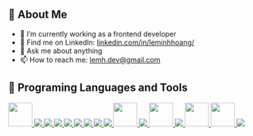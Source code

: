 ## 👋 About Me

- 🔭 I’m currently working as a frontend developer
- 💼 Find me on LinkedIn: [linkedin.com/in/leminhhoang/](https://www.linkedin.com/in/leminhhoang/)
- 💬 Ask me about anything
- 📫 How to reach me: lemh.dev@gmail.com

## 🔨 Programing Languages and Tools

<p align="left"> 
    <a href="https://nextjs.org/" target="_blank"> <img style="height: 48px" src="https://camo.githubusercontent.com/92ec9eb7eeab7db4f5919e3205918918c42e6772562afb4112a2909c1aaaa875/68747470733a2f2f6173736574732e76657263656c2e636f6d2f696d6167652f75706c6f61642f76313630373535343338352f7265706f7369746f726965732f6e6578742d6a732f6e6578742d6c6f676f2e706e67"/> </a> 
    <a href="https://reactjs.org/" target="_blank"> <img src="https://img.icons8.com/color/48/000000/react-native.png"/> </a>
    <a href="https://redux.js.org/" target="_blank"> <img src="https://img.icons8.com/color/48/undefined/redux.png"/>
    <a href="https://v3.vuejs.org/" target="_blank"> <img src="https://img.icons8.com/color/48/000000/vue-js.png"/> </a> 
    <a href="https://www.typescriptlang.org/" target="_blank"> <img src="https://img.icons8.com/color/50/000000/typescript.png"/> </a> 
    <a href="https://developer.mozilla.org/en-US/docs/Web/JavaScript" target="_blank"> <img src="https://img.icons8.com/color/48/000000/javascript.png"/> </a> 
    <a href="https://www.w3.org/html/" target="_blank"> <img src="https://img.icons8.com/color/48/000000/html-5.png"/> </a> 
    <a href="https://www.w3schools.com/css/" target="_blank"> <img src="https://img.icons8.com/color/48/000000/css3.png"/> </a>
    <a href="https://getbootstrap.com" target="_blank"> <img src="https://img.icons8.com/color/48/000000/bootstrap.png"/> </a>
    <a href="https://tailwindcss.com/" target="_blank"> <img style="height: 48px" src="https://res.cloudinary.com/practicaldev/image/fetch/s--762O-5e0--/c_limit%2Cf_auto%2Cfl_progressive%2Cq_auto%2Cw_880/https://dev-to-uploads.s3.amazonaws.com/i/qy0ctxjhdgvvj6e4ra10.png"/> </a>
    <a href="https://mui.com/" target="_blank"> <img src="https://img.icons8.com/color/48/undefined/material-ui.png"/>
    <a href="https://ant.design/" target="_blank"> <img style="height: 48px" src="https://gw.alipayobjects.com/zos/rmsportal/rlpTLlbMzTNYuZGGCVYM.png"/>   
    <a href="https://git-scm.com/" target="_blank"> <img src="https://img.icons8.com/color/48/undefined/git.png"/>
    <a href="https://jestjs.io/" target="_blank"> <img style="height: 48px" src="https://cdn.freebiesupply.com/logos/large/2x/jest-logo-svg-vector.svg"/>
    <a href="https://www.postman.com/" target="_blank"> <img style="height: 48px" src="https://user-images.githubusercontent.com/7853266/44114706-9c72dd08-9fd1-11e8-8d9d-6d9d651c75ad.png"/>
    <a href="https://firebase.google.com/" target="_blank"> <img src="https://img.icons8.com/color/48/000000/firebase.png"/> </a>   
</p>
